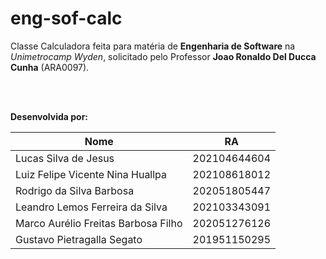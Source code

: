 # eng-sof-calc

Classe Calculadora feita para matéria de **Engenharia de Software** na *Unimetrocamp Wyden*, solicitado pelo 
Professor **Joao Ronaldo Del Ducca Cunha** (ARA0097).

<br>
<br>

**Desenvolvida por:** 

Nome        | RA
------------|--------------
Lucas Silva de Jesus | 202104644604
Luiz Felipe Vicente Nina Huallpa | 202108618012
Rodrigo da Silva Barbosa | 202051805447
Leandro Lemos Ferreira da Silva | 202103343091
Marco Aurélio Freitas Barbosa Filho | 202051276126
Gustavo Pietragalla Segato | 201951150295


